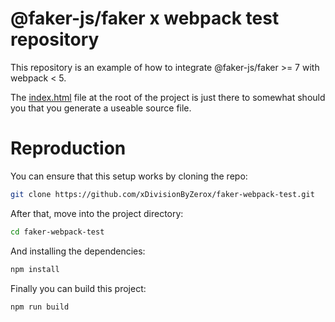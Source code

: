 # @faker-js/faker x webpack test repository

This repository is an example of how to integrate @faker-js/faker >= 7 with webpack < 5.

The [index.html](index.html) file at the root of the project is just there to somewhat should you that you generate a useable source file.

# Reproduction

You can ensure that this setup works by cloning the repo:

```bash
git clone https://github.com/xDivisionByZerox/faker-webpack-test.git
```

After that, move into the project directory:

```bash
cd faker-webpack-test
```

And installing the dependencies:

```bash
npm install
```

Finally you can build this project:

```bash
npm run build
```